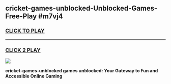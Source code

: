 
## cricket-games-unblocked-Unblocked-Games-Free-Play #m7vj4
<h3>
<a href="https://us.freeplayer.one?title=cricket-games-unblocked&ref=9M">CLICK TO PLAY</a></h3>
<hr>

<h3>
<a href="https://us.freeplayer.one?title=cricket-games-unblocked&ref=9M">CLICK 2 PLAY</a>
  
</h3>

<a href="https://us.freeplayer.one?title=cricket-games-unblocked&ref=9M"><img src="https://clearcache.store/games.png"></a>


**cricket-games-unblocked games unblocked: Your Gateway to Fun and Accessible Online Gaming**
